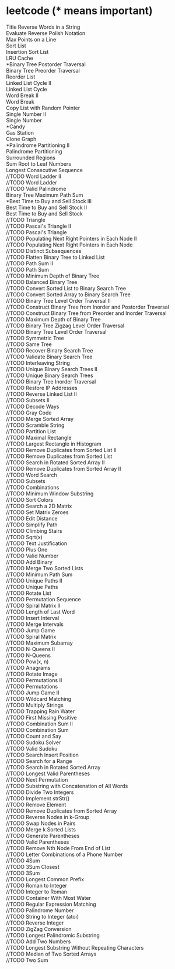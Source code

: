 leetcode (* means important)
========
Title
Reverse Words in a String<br>
Evaluate Reverse Polish Notation<br>
Max Points on a Line<br>
Sort List<br>
Insertion Sort List<br>
LRU Cache<br>
*Binary Tree Postorder Traversal<br>
Binary Tree Preorder Traversal<br>
Reorder List<br>
Linked List Cycle II<br>
Linked List Cycle<br>
Word Break II<br>
Word Break<br>
Copy List with Random Pointer<br>
Single Number II<br>
Single Number<br>
*Candy<br>
Gas Station<br>
Clone Graph<br>
*Palindrome Partitioning II<br>
Palindrome Partitioning<br>
Surrounded Regions<br>
Sum Root to Leaf Numbers<br>
Longest Consecutive Sequence<br>
//TODO Word Ladder II<br>
//TODO Word Ladder<br>
//TODO Valid Palindrome<br>
Binary Tree Maximum Path Sum<br>
*Best Time to Buy and Sell Stock III<br>
Best Time to Buy and Sell Stock II<br>
Best Time to Buy and Sell Stock<br>
//TODO Triangle<br>
//TODO Pascal's Triangle II<br>
//TODO Pascal's Triangle<br>
//TODO Populating Next Right Pointers in Each Node II<br>
//TODO Populating Next Right Pointers in Each Node<br>
//TODO Distinct Subsequences<br>
//TODO Flatten Binary Tree to Linked List<br>
//TODO Path Sum II<br>
//TODO Path Sum<br>
//TODO Minimum Depth of Binary Tree<br>
//TODO Balanced Binary Tree<br>
//TODO Convert Sorted List to Binary Search Tree<br>
//TODO Convert Sorted Array to Binary Search Tree<br>
//TODO Binary Tree Level Order Traversal II<br>
//TODO Construct Binary Tree from Inorder and Postorder Traversal<br>
//TODO Construct Binary Tree from Preorder and Inorder Traversal<br>
//TODO Maximum Depth of Binary Tree<br>
//TODO Binary Tree Zigzag Level Order Traversal<br>
//TODO Binary Tree Level Order Traversal<br>
//TODO Symmetric Tree<br>
//TODO Same Tree<br>
//TODO Recover Binary Search Tree<br>
//TODO Validate Binary Search Tree<br>
//TODO Interleaving String<br>
//TODO Unique Binary Search Trees II<br>
//TODO Unique Binary Search Trees<br>
//TODO Binary Tree Inorder Traversal<br>
//TODO Restore IP Addresses<br>
//TODO Reverse Linked List II<br>
//TODO Subsets II<br>
//TODO Decode Ways<br>
//TODO Gray Code<br>
//TODO Merge Sorted Array<br>
//TODO Scramble String<br>
//TODO Partition List<br>
//TODO Maximal Rectangle<br>
//TODO Largest Rectangle in Histogram<br>
//TODO Remove Duplicates from Sorted List II<br>
//TODO Remove Duplicates from Sorted List<br>
//TODO Search in Rotated Sorted Array II<br>
//TODO Remove Duplicates from Sorted Array II<br>
//TODO Word Search<br>
//TODO Subsets<br>
//TODO Combinations<br>
//TODO Minimum Window Substring<br>
//TODO Sort Colors<br>
//TODO Search a 2D Matrix<br>
//TODO Set Matrix Zeroes<br>
//TODO Edit Distance<br>
//TODO Simplify Path<br>
//TODO Climbing Stairs<br>
//TODO Sqrt(x)<br>
//TODO Text Justification<br>
//TODO Plus One<br>
//TODO Valid Number<br>
//TODO Add Binary<br>
//TODO Merge Two Sorted Lists<br>
//TODO Minimum Path Sum<br>
//TODO Unique Paths II<br>
//TODO Unique Paths<br>
//TODO Rotate List<br>
//TODO Permutation Sequence<br>
//TODO Spiral Matrix II<br>
//TODO Length of Last Word<br>
//TODO Insert Interval<br>
//TODO Merge Intervals<br>
//TODO Jump Game<br>
//TODO Spiral Matrix<br>
//TODO Maximum Subarray<br>
//TODO N-Queens II<br>
//TODO N-Queens<br>
//TODO Pow(x, n)<br>
//TODO Anagrams<br>
//TODO Rotate Image<br>
//TODO Permutations II<br>
//TODO Permutations<br>
//TODO Jump Game II<br>
//TODO Wildcard Matching<br>
//TODO Multiply Strings<br>
//TODO Trapping Rain Water<br>
//TODO First Missing Positive<br>
//TODO Combination Sum II<br>
//TODO Combination Sum<br>
//TODO Count and Say<br>
//TODO Sudoku Solver<br>
//TODO Valid Sudoku<br>
//TODO Search Insert Position<br>
//TODO Search for a Range<br>
//TODO Search in Rotated Sorted Array<br>
//TODO Longest Valid Parentheses<br>
//TODO Next Permutation<br>
//TODO Substring with Concatenation of All Words<br>
//TODO Divide Two Integers<br>
//TODO Implement strStr()<br>
//TODO Remove Element<br>
//TODO Remove Duplicates from Sorted Array<br>
//TODO Reverse Nodes in k-Group<br>
//TODO Swap Nodes in Pairs<br>
//TODO Merge k Sorted Lists<br>
//TODO Generate Parentheses<br>
//TODO Valid Parentheses<br>
//TODO Remove Nth Node From End of List<br>
//TODO Letter Combinations of a Phone Number<br>
//TODO 4Sum<br>
//TODO 3Sum Closest<br>
//TODO 3Sum<br>
//TODO Longest Common Prefix<br>
//TODO Roman to Integer<br>
//TODO Integer to Roman<br>
//TODO Container With Most Water<br>
//TODO Regular Expression Matching<br>
//TODO Palindrome Number<br>
//TODO String to Integer (atoi)<br>
//TODO Reverse Integer<br>
//TODO ZigZag Conversion<br>
//TODO Longest Palindromic Substring<br>
//TODO Add Two Numbers<br>
//TODO Longest Substring Without Repeating Characters<br>
//TODO Median of Two Sorted Arrays<br>
//TODO Two Sum<br>

